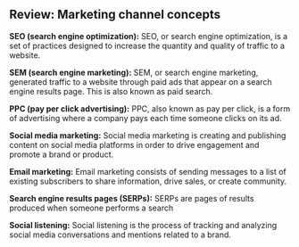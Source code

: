 ## Review: Marketing channel concepts

**SEO (search engine optimization):**
SEO, or search engine optimization, is a set of practices designed to increase the quantity and quality of traffic to a website.

**SEM (search engine marketing):**
SEM, or search engine marketing, generated traffic to a website through paid ads that appear on a search engine results page. This is also known as paid search.

**PPC (pay per click advertising):**
PPC, also known as pay per click, is a form of advertising where a company pays each time someone clicks on its ad.

**Social media marketing:**
Social media marketing is creating and publishing content on social media platforms in order to drive engagement and promote a brand or product.

**Email marketing:**
Email marketing consists of sending messages to a list of existing subscribers to share information, drive sales, or create community.

**Search engine results pages (SERPs):**
SERPs are pages of results produced when someone performs a search

**Social listening:**
Social listening is the process of tracking and analyzing social media conversations and mentions related to a brand.